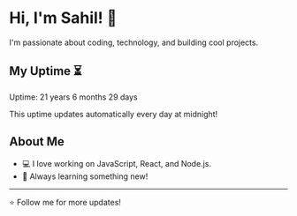 # Hi, I'm Sahil! 👋

I'm passionate about coding, technology, and building cool projects.

## My Uptime ⏳
Uptime: 21 years 6 months 29 days

This uptime updates automatically every day at midnight!

## About Me
- 💻 I love working on JavaScript, React, and Node.js.
- 🎯 Always learning something new!

---

⭐️ Follow me for more updates!
